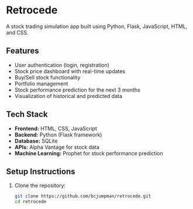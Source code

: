 # Retrocede

A stock trading simulation app built using Python, Flask, JavaScript, HTML, and CSS.

## Features
- User authentication (login, registration)
- Stock price dashboard with real-time updates
- Buy/Sell stock functionality
- Portfolio management
- Stock performance prediction for the next 3 months
- Visualization of historical and predicted data

## Tech Stack
- **Frontend:** HTML, CSS, JavaScript
- **Backend:** Python (Flask framework)
- **Database:** SQLite
- **APIs:** Alpha Vantage for stock data
- **Machine Learning:** Prophet for stock performance prediction

## Setup Instructions
1. Clone the repository:
   ```bash
   git clone https://github.com/bcjumpman/retrocede.git
   cd retrocede

